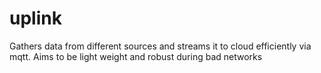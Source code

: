 # uplink

Gathers data from different sources and streams it to cloud efficiently via mqtt. Aims to be light weight and robust during bad networks